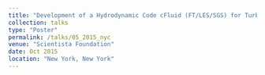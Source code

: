 ```yaml
---
title: "Development of a Hydrodynamic Code cFluid (FT/LES/SGS) for Turbulent Transport Applications"
collection: talks
type: "Poster"
permalink: /talks/05_2015_nyc
venue: "Scientista Foundation"
date: Oct 2015
location: "New York, New York"
---
```


